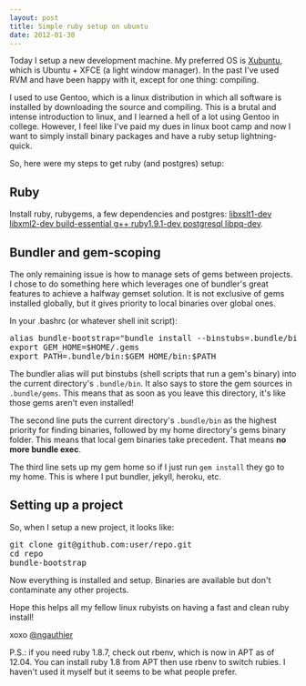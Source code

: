 ```yaml
---
layout: post
title: Simple ruby setup on ubuntu
date: 2012-01-30
---
```


Today I setup a new development machine. My preferred OS is [Xubuntu](http://xubuntu.com), which is Ubuntu + XFCE (a light window manager). In the past I've used RVM and have been happy with it, except for one thing: compiling.

I used to use Gentoo, which is a linux distribution in which all software is installed by downloading the source and compiling. This is a brutal and intense introduction to linux, and I learned a hell of a lot using Gentoo in college. However, I feel like I've paid my dues in linux boot camp and now I want to simply install binary packages and have a ruby setup lightning-quick.

So, here were my steps to get ruby (and postgres) setup:

## Ruby

Install ruby, rubygems, a few dependencies and postgres: <a href="apt:libxslt1-dev,libxml2-dev,build-essential,g++,ruby1.9.1-dev,postgresql,libpq-dev">libxslt1-dev libxml2-dev build-essential g++ ruby1.9.1-dev postgresql libpq-dev</a>.

## Bundler and gem-scoping

The only remaining issue is how to manage sets of gems between projects. I chose to do something here which leverages one of bundler's great features to achieve a halfway gemset solution. It is not exclusive of gems installed globally, but it gives priority to local binaries over global ones.

In your .bashrc (or whatever shell init script):

<pre class='prettyprint'>
alias bundle-bootstrap="bundle install --binstubs=.bundle/bin --path=.bundle/gems"
export GEM_HOME=$HOME/.gems
export PATH=.bundle/bin:$GEM_HOME/bin:$PATH
</pre>

The bundler alias will put binstubs (shell scripts that run a gem's binary) into the current directory's `.bundle/bin`. It also says to store the gem sources in `.bundle/gems`. This means that as soon as you leave this directory, it's like those gems aren't even installed!

The second line puts the current directory's `.bundle/bin` as the highest priority for finding binaries, followed by my home directory's gems binary folder. This means that local gem binaries take precedent. That means **no more bundle exec**.

The third line sets up my gem home so if I just run `gem install` they go to my home. This is where I put bundler, jekyll, heroku, etc.

## Setting up a project

So, when I setup a new project, it looks like:

<pre class='prettyprint'>
git clone git@github.com:user/repo.git
cd repo
bundle-bootstrap
</pre>

Now everything is installed and setup. Binaries are available but don't contaminate any other projects.

Hope this helps all my fellow linux rubyists on having a fast and clean ruby install!

xoxo [@ngauthier](http://twitter.com/ngauthier)

P.S.: if you need ruby 1.8.7, check out rbenv, which is now in APT as of 12.04. You can install ruby 1.8 from APT then use rbenv to switch rubies. I haven't used it myself but it seems to be what people prefer.
